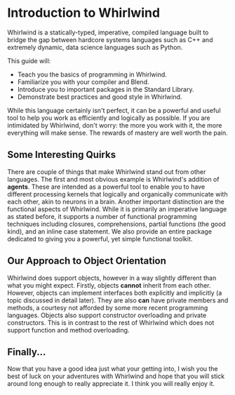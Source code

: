 # Introduction to Whirlwind

Whirlwind is a statically-typed, imperative, compiled language
built to bridge the gap between hardcore systems languages
such as C++ and extremely dynamic, data science languages such as Python.

This guide will:

- Teach you the basics of programming in Whirlwind.
- Familiarize you with your compiler and Blend.
- Introduce you to important packages in the Standard Library.
- Demonstrate best practices and good style in Whirlwind.

While this language certainly isn't perfect, it can be a powerful
and useful tool to help you work as efficiently and logically
as possible.  If you are intimidated by Whirlwind, don't worry:
the more you work with it, the more everything will make
sense.  The rewards of mastery are well worth the pain.

## Some Interesting Quirks

There are couple of things that make Whirlwind stand out from other
languages.  The first and most obvious example is Whirlwind's addition
of **agents**.  These are intended as a powerful tool to enable you
to have different processing kernels that logically and organically
communicate with each other, akin to neurons in a brain.  Another important
distinction are the functional aspects of Whirlwind.  While it is primarily an
imperative language as stated before, it supports a number of functional programming
techniques including closures, comprehensions, partial functions (the good kind), and
an inline case statement.  We also provide an entire package dedicated to giving you a powerful, yet
simple functional toolkit.

## Our Approach to Object Orientation

Whirlwind does support objects, however in a way slightly different than what you might expect.
Firstly, objects **cannot** inherit from each other.  However, objects can implement interfaces
both explicitly and implicitly (a topic discussed in detail later).  They are also **can** have
private members and methods, a courtesy not afforded by some more recent programming languages.
Objects also support constructor overloading and private constructors.  This is in contrast to
the rest of Whirlwind which does not support function and method overloading.

## Finally...

Now that you have a good idea just what your getting into, I wish you the best of luck on
your adventures with Whirlwind and hope that you will stick around long enough to really
appreciate it.  I think you will really enjoy it.